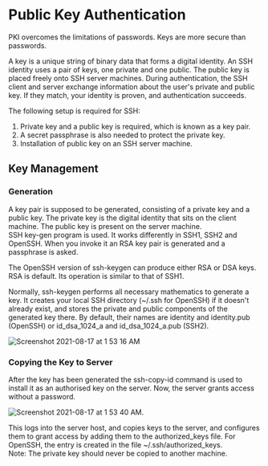 # Public Key Authentication

PKI overcomes the limitations of passwords. Keys are more secure than passwords. 

A key is a unique string of binary data that forms a digital identity. An SSH identity uses a pair of keys, one private and one public. The public key is  placed freely onto SSH server machines. During authentication, the SSH client and server exchange information about the user's private and public key. If they match, your identity is proven, and authentication succeeds.

The following setup is required for SSH:
1. Private key and a public key is required, which is known as a key pair. 
2. A secret passphrase is also needed to protect the private key.
3. Installation of public key on an SSH server machine.

## Key Management

### Generation
A key pair is supposed to be generated, consisting of a private key and a public key. The private key is the digital identity that sits on the client machine. The public key is present on the server machine.    
SSH key-gen program is used. It works differently in SSH1, SSH2 and OpenSSH. When you invoke it an RSA key pair is generated and a passphrase is asked.  

The OpenSSH version of ssh-keygen can produce either RSA or DSA keys. RSA is default. Its operation is similar to that of SSH1.  

Normally, ssh-keygen performs all necessary mathematics to generate a key. It creates your local SSH directory (~/.ssh for OpenSSH) if it doesn't already exist, and stores the private and public components of the generated key there. By default, their names are identity and identity.pub (OpenSSH) or id_dsa_1024_a and id_dsa_1024_a.pub (SSH2).    

![Screenshot 2021-08-17 at 1 53 16 AM](https://user-images.githubusercontent.com/42912140/130352774-6d32c2ae-e1bf-4335-9f22-65b9ddb58429.png)

   

### Copying the Key to Server

After the key has been generated the ssh-copy-id command is used to install it as an authorised key on the server. Now, the server grants access without a password.

![Screenshot 2021-08-17 at 1 53 40 AM](https://user-images.githubusercontent.com/42912140/130352802-eb70f95b-2f41-4cec-b9df-ed64fcb0f1db.png).    

This logs into the server host, and copies keys to the server, and configures them to grant access by adding them to the authorized_keys file. For OpenSSH, the entry is created in the file ~/.ssh/authorized_keys.    
Note: The private key should never be copied to another machine.   



